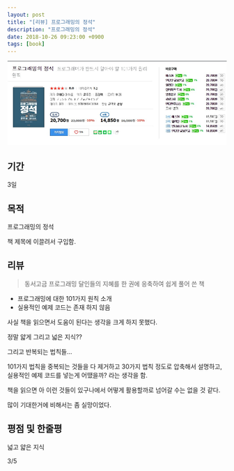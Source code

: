 ```yaml
---
layout: post
title: "[리뷰] 프로그래밍의 정석"
description: "프로그래밍의 정석"
date: 2018-10-26 09:23:00 +0900
tags: [book]
---
```


![book image](/images/book/17.jpg)

## 기간

3일

## 목적

프로그래밍의 정석

책 제목에 이끌려서 구입함.

## 리뷰

> 동서고금 프로그래밍 달인들의 지혜를 한 권에 응축하여 쉽게 풀어 쓴 책

- 프로그래밍에 대한 101가지 원칙 소개
- 실용적인 예제 코드는 존재 하지 않음

사실 책을 읽으면서 도움이 된다는 생각을 크게 하지 못했다.

정말 얇게 그리고 넓은 지식??

그리고 반복되는 법칙들...

101가지 법칙을 중복되는 것들을 다 제거하고 30가지 법칙 정도로 압축해서 설명하고, 실용적인 예제 코드를 넣는게 어땠을까? 라는 생각을 함.

책을 읽으면 아 이런 것들이 있구나에서 어떻게 활용할까로 넘어갈 수는 없을 것 같다.

많이 기대한거에 비해서는 좀 실망이었다.

## 평점 및 한줄평

넓고 얇은 지식

3/5